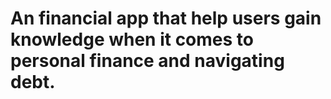 # An financial app that help users gain knowledge when it comes to personal finance and navigating debt.
